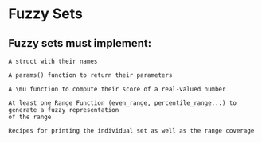 # Fuzzy Sets 

## Fuzzy sets must implement:

    A struct with their names

    A params() function to return their parameters

    A \mu function to compute their score of a real-valued number

    At least one Range Function (even_range, percentile_range...) to generate a fuzzy representation
    of the range
    
    Recipes for printing the individual set as well as the range coverage